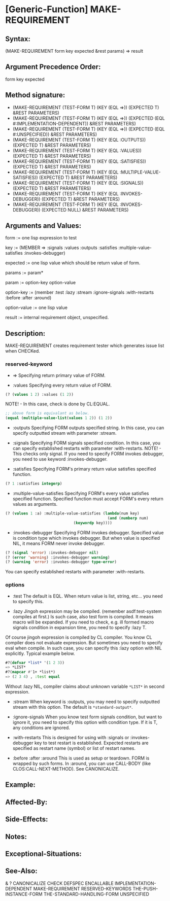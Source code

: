 # [Generic-Function] MAKE-REQUIREMENT

## Syntax:

(MAKE-REQUIREMENT form key expected &rest params) => result

## Argument Precedence Order:

form key expected

## Method signature:

* (MAKE-REQUIREMENT (TEST-FORM T) (KEY (EQL =>)) (EXPECTED T) &REST PARAMETERS)
* (MAKE-REQUIREMENT (TEST-FORM T) (KEY (EQL =>)) (EXPECTED (EQL #:IMPLEMENTATION-DEPENDENT)) &REST PARAMETERS)
* (MAKE-REQUIREMENT (TEST-FORM T) (KEY (EQL =>)) (EXPECTED (EQL #:UNSPECIFIED)) &REST PARAMETERS)
* (MAKE-REQUIREMENT (TEST-FORM T) (KEY (EQL :OUTPUTS)) (EXPECTED T) &REST PARAMETERS)
* (MAKE-REQUIREMENT (TEST-FORM T) (KEY (EQL :VALUES)) (EXPECTED T) &REST PARAMETERS)
* (MAKE-REQUIREMENT (TEST-FORM T) (KEY (EQL :SATISFIES)) (EXPECTED T) &REST PARAMETERS)
* (MAKE-REQUIREMENT (TEST-FORM T) (KEY (EQL :MULTIPLE-VALUE-SATISFIES)) (EXPECTED T) &REST PARAMETERS)
* (MAKE-REQUIREMENT (TEST-FORM T) (KEY (EQL :SIGNALS)) (EXPECTED T) &REST PARAMETERS)
* (MAKE-REQUIREMENT (TEST-FORM T) (KEY (EQL :INVOKES-DEBUGGER)) (EXPECTED T) &REST PARAMETERS)
* (MAKE-REQUIREMENT (TEST-FORM T) (KEY (EQL :INVOKES-DEBUGGER)) (EXPECTED NULL) &REST PARAMETERS)

## Arguments and Values:

form := one lisp expression to test

key := (MEMBER => :signals :values :outputs :satisfies :multiple-value-satisfies :invokes-debugger)

expected := one lisp value which should be return value of form.

params := param\*

param := option-key option-value

option-key := (member :test :lazy :stream :ignore-signals :with-restarts :before :after :around)

option-value := one lisp value

result := internal requirement object, unspecified.

## Description:
MAKE-REQUIREMENT creates requirement tester which generates issue list when CHECKed.

### reserved-keyword

* =>
Specifying return primary value of FORM.

* :values
Specifying every return value of FORM.
```lisp
(? (values 1 2) :values (1 2))
```
NOTE! - In this case, check is done by CL:EQUAL.
```lisp
;; above form is equivalant as below.
(equal (multiple-value-list(values 1 2)) (1 2))
```

* :outputs
Specifying FORM outputs specified string.
In this case, you can specify outputted stream with parameter :stream.

* :signals
Specifying FORM signals specified condition.
In this case, you can specify established restarts with parameter :with-restarts.
NOTE! - This checks only signal. If you need to specify FORM invokes debugger, you need to use keyword :invokes-debugger.

* :satisfies
Specifying FORM's primary return value satisfies specified function.
```lisp
(? 1 :satisfies integerp)
```

* :multiple-value-satisfies
Specifying FORM's every value satisfies specified function.
Specified function must accept FORM's every return values as arguments.
```lisp
(? (values 1 :a) :multiple-value-satisfies (lambda(num key)
                                             (and (numberp num)
					          (keywordp key))))
```

* :invokes-debugger
Specifying FORM invokes debugger.
Specified value is condition type which invokes debugger.
But when value is specified NIL, it means FORM never invoke debugger.
```lisp
(? (signal 'error) :invokes-debugger nil)
(? (error 'warning) :invokes-debugger warning)
(? (warning 'error) :invokes-debugger type-error)
```
You can specify established restarts with parameter :with-restarts.

### options

* :test
The default is EQL.
When return value is list, string, etc... you need to specify this.

* :lazy
Jingoh expression may be compiled.
(remember asdf:test-system compiles at first.)
Is such case, also test form is compiled.
It means macro will be expanded.
If you need to check, e.g. ill formed macro signals condition in expansion time, you need to specify :lazy T.

Of course jingoh expression is compiled by CL compiler.
You know CL compiler does not evaluate expression.
But sometimes you need to specify eval when compile.
In such case, you can specify this :lazy option with NIL explicitly.
Typical example below.
```lisp
#?(defvar *list* '(1 2 3))
=> *LIST*
#?(mapcar #'1+ *list*)
=> (2 3 4) , :test equal
```
Without :lazy NIL, compiler claims about unknown variable `*LIST*` in second expression.

* :stream
When keyword is :outputs, you may need to specify outputted stream with this option.
The default is `*standard-output*`.

* :ignore-signals
When you know test form signals condition, but want to ignore it, you need to specify this option with condition type.
If it is T, any conditions are ignored.

* :with-restarts
This is designed for using with :signals or :invokes-debugger key to test restart is established.
Expected restarts are specified as restart name (symbol) or list of restart names.

* :before :after :around
This is used as setup or teardown.
FORM is wrapped by such forms.
In :around, you can use CALL-BODY (like CLOS:CALL-NEXT-METHOD).
See CANONICALIZE.

## Example:

## Affected-By:

## Side-Effects:

## Notes:

## Exceptional-Situations:

## See-Also:

&
?
CANONICALIZE
CHECK
DEFSPEC
ENCALLABLE
IMPLEMENTATION-DEPENDENT
MAKE-REQUIREMENT
RESERVED-KEYWORDS
THE-PUSH-INSTANCE-FORM
THE-STANDARD-HANDLING-FORM
UNSPECIFIED
